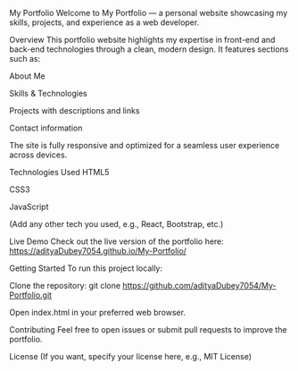 My Portfolio
Welcome to My Portfolio — a personal website showcasing my skills, projects, and experience as a web developer.

Overview
This portfolio website highlights my expertise in front-end and back-end technologies through a clean, modern design. It features sections such as:

About Me

Skills & Technologies

Projects with descriptions and links

Contact information

The site is fully responsive and optimized for a seamless user experience across devices.

Technologies Used
HTML5

CSS3

JavaScript

(Add any other tech you used, e.g., React, Bootstrap, etc.)

Live Demo
Check out the live version of the portfolio here:
https://adityaDubey7054.github.io/My-Portfolio/

Getting Started
To run this project locally:

Clone the repository:
git clone https://github.com/adityaDubey7054/My-Portfolio.git

Open index.html in your preferred web browser.

Contributing
Feel free to open issues or submit pull requests to improve the portfolio.

License
(If you want, specify your license here, e.g., MIT License)

